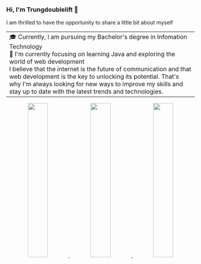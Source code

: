 ### Hi, I'm Trungdoublelift 👋
I am thrilled to have the opportunity to share a little bit about myself
<table>
  <tr>
    <td valign="center">
      🎓 Currently, I am pursuing my Bachelor's degree in Infomation Technology
      <br/>
      🌱 I'm currently focusing on learning Java and exploring the world of web development
      <br/>
I believe that the internet is the future of communication and that web development is the key to unlocking its potential. That's why I'm always looking for new ways to improve my skills and stay up to date with the latest trends and technologies.
  </tr>
</table>
<div align="center" >
<a  href="https://github.com/trungdoublelift">

<img src="https://raw.githubusercontent.com/trungdoublelift/profile-summary-cards/master/profile-summary-card-output/nord_dark/3-stats.svg" width="32.5%">
<img src="https://raw.githubusercontent.com/trungdoublelift/profile-summary-cards/master/profile-summary-card-output/nord_dark/1-repos-per-language.svg" width="32.5%">
<img src="https://raw.githubusercontent.com/trungdoublelift/profile-summary-cards/master/profile-summary-card-output/nord_dark/2-most-commit-language.svg" width="32.5%">

</a>
<div>
